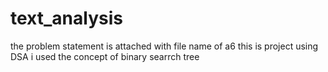 # text_analysis
the problem statement is attached with file name of a6
this is project using DSA i used the concept of binary searrch tree 
